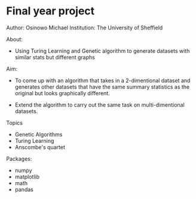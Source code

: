 # Final year project

Author: Osinowo Michael               Institution: The University of Sheffield

About:
- Using Turing Learning and Genetic algorithm to generate datasets with similar stats but different graphs

Aim:
- To come up with an algorithm that takes in a 2-dimentional dataset and generates other
  datasets that have the same summary statistics as the original but looks graphically different.
  
- Extend the algorithm to carry out the same task on multi-dimentional datasets.

Topics
- Genetic Algorithms
- Turing Learning
- Anscombe's quartet

Packages:
- numpy
- matplotlib
- math
- pandas

